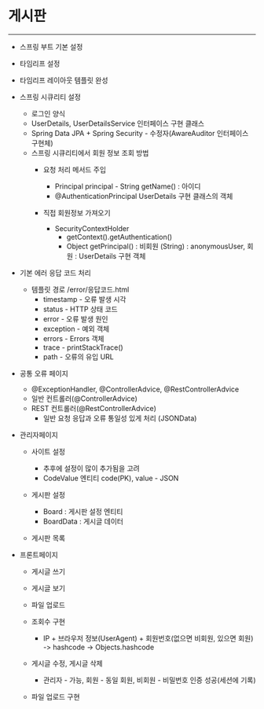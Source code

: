 # 게시판
* * * 
* 스프링 부트 기본 설정
* 타임리프 설정 

* 타임리프 레이아웃 템플릿 완성 
* 스프링 시큐리티 설정
	- 로그인 양식 
	- UserDetails, UserDetailsService 인터페이스 구현 클래스
	- Spring Data JPA + Spring Security -  수정자(AwareAuditor 인터페이스 구현체)
	- 스프링 시큐리티에서 회원 정보 조회 방법 
		- 요청 처리 메서드 주입 
			- Principal principal  - String getName() : 아이디
			- @AuthenticationPrincipal UserDetails 구현 클래스의 객체
			
		- 직접 회원정보 가져오기
			- SecurityContextHolder
				- getContext().getAuthentication()
				-  Object getPrincipal() : 비회원 (String) : anonymousUser, 회원 : UserDetails 구현 객체
					
		
* 기본 에러 응답 코드 처리 
	- 템플릿 경로 /error/응답코드.html
		- timestamp - 오류 발생 시각 
		- status - HTTP 상태 코드 
		- error - 오류 발생 원인 
		- exception - 예외 객체 
		- errors - Errors 객체
		- trace - printStackTrace()
		- path - 오류의 유입 URL
	
	
* 공통 오류 페이지
	- @ExceptionHandler, @ControllerAdvice, @RestControllerAdvice
	- 일반 컨트롤러(@ControllerAdvice)
	- REST 컨트롤러(@RestControllerAdvice)
		- 일반 요청 응답과 오류 통일성 있게 처리 (JSONData)
		
		
* 관리자페이지 
	- 사이트 설정 
		- 추후에 설정이 많이 추가됨을 고려 
		- CodeValue 엔티티  code(PK), value - JSON 
			
	- 게시판 설정 
		- Board : 게시판 설정 엔티티
		- BoardData : 게시글 데이터
		
	- 게시판 목록

* 프론트페이지 
	- 게시글 쓰기
	- 게시글 보기
	- 파일 업로드
	- 조회수 구현
		- IP + 브라우저 정보(UserAgent) + 회원번호(없으면 비회원, 있으면 회원) -> hashcode -> Objects.hashcode
    - 게시글 수정, 게시글 삭제
		- 관리자 - 가능, 회원 - 동일 회원, 비회원 - 비밀번호 인증 성공(세션에 기록)

  - 파일 업로드 구현 